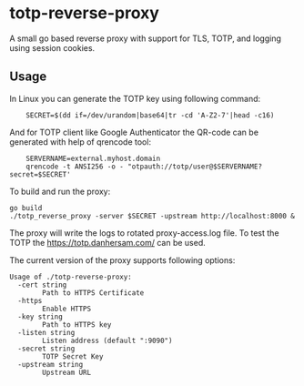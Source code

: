 # totp-reverse-proxy
A small go based reverse proxy with support for TLS, TOTP, and logging using session cookies.

## Usage

In Linux you can generate the TOTP key using following command:
```
    SECRET=$(dd if=/dev/urandom|base64|tr -cd 'A-Z2-7'|head -c16)
```
And for TOTP client like Google Authenticator the QR-code can be generated with help of qrencode tool:

```
    SERVERNAME=external.myhost.domain
    qrencode -t ANSI256 -o - "otpauth://totp/user@$SERVERNAME?secret=$SECRET'
```

To build and run the proxy:

```
go build
./totp_reverse_proxy -server $SECRET -upstream http://localhost:8000 &
```

The proxy will write the logs to rotated proxy-access.log file.  To
test the TOTP the https://totp.danhersam.com/ can be used.

The current version of the proxy supports following options:

```
Usage of ./totp-reverse-proxy:
  -cert string
        Path to HTTPS Certificate
  -https
        Enable HTTPS
  -key string
        Path to HTTPS key
  -listen string
        Listen address (default ":9090")
  -secret string
        TOTP Secret Key
  -upstream string
        Upstream URL
```
